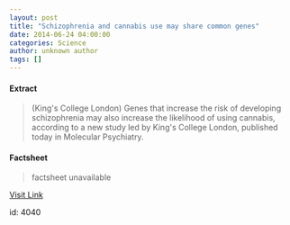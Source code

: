 ```yaml
---
layout: post
title: "Schizophrenia and cannabis use may share common genes"
date: 2014-06-24 04:00:00
categories: Science
author: unknown author
tags: []
---
```



#### Extract
>(King's College London) Genes that increase the risk of developing schizophrenia may also increase the likelihood of using cannabis, according to a new study led by King's College London, published today in Molecular Psychiatry.

#### Factsheet
>factsheet unavailable

[Visit Link](http://www.eurekalert.org/pub_releases/2014-06/kcl-sac062314.php)

id:    4040
